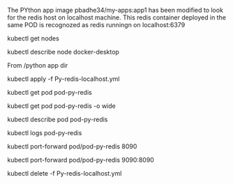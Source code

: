 The PYthon app image pbadhe34/my-apps:app1 has been modified to 
look for the redis host on localhost machine.
This redis container deployed in the same POD is recognozed as redis runningn on localhost:6379 

kubectl get nodes

kubectl describe node docker-desktop

From /python app dir

 
kubectl apply  -f Py-redis-localhost.yml

 

kubectl get pod pod-py-redis

kubectl get pod pod-py-redis -o wide


kubectl describe pod pod-py-redis

kubectl logs  pod-py-redis

kubectl port-forward pod/pod-py-redis 8090

kubectl port-forward pod/pod-py-redis 9090:8090


 
kubectl delete  -f Py-redis-localhost.yml


 


 



